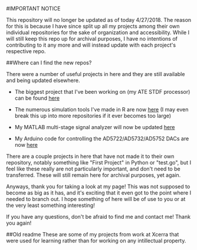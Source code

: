 #IMPORTANT NOTICE

This repository will no longer be updated as of today 4/27/2018. The reason for this is because I have since split up all my projects among their own individual repositories for the sake of organization and accessibility.
While I will still keep this repo up for archival purposes, I have no intentions of contributing to it any more and will instead update with each project's respective repo.

##Where can I find the new repos?

There were a number of useful projects in here and they are still available and being updated elsewhere.

- The biggest project that I've been working on (my ATE STDF processor) can be found [here](https://github.com/McNibbler/ATE-Data-Reader)

- The numerous simulation tools I've made in R are now [here](https://github.com/McNibbler/R-Simulations) (I may even break this up into more repositories if it ever becomes too large)

- My MATLAB multi-stage signal analyzer will now be updated [here](https://github.com/McNibbler/Multi-Stage-Signal-Analyzer)

- My Arduino code for controlling the AD5722/AD5732/AD5752 DACs are now [here](https://github.com/McNibbler/DAC-Controller)

There are a couple projects in here that have not made it to their own repository, notably something like "First Project" in Python or "test.go", but I feel like these really are not particularly important, and don't need to be transferred.
These will still remain here for archival purposes, yet again.

Anyways, thank you for taking a look at my page! This was not supposed to become as big as it has, and it's exciting that it even got to the point where I needed to branch out. I hope something of here will be of use to you or at the very least something interesting!

If you have any questions, don't be afraid to find me and contact me! Thank you again!

##Old readme
These are some of my projects from work at Xcerra that were used for learning rather than for working on any intillectual property.
